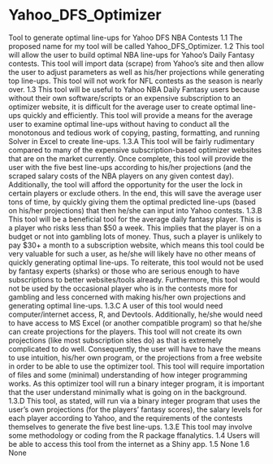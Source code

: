 # Yahoo_DFS_Optimizer
Tool to generate optimal line-ups for Yahoo DFS NBA Contests
1.1 
The proposed name for my tool will be called Yahoo_DFS_Optimizer.
1.2
This tool will allow the user to build optimal NBA line-ups for Yahoo’s Daily Fantasy contests. This tool will import data (scrape) from Yahoo’s site and then allow the user to adjust parameters as well as his/her projections while generating top line-ups. This tool will not work for NFL contests as the season is nearly over.
1.3
This tool will be useful to Yahoo NBA Daily Fantasy users because without their own software/scripts or an expensive subscription to an optimizer website, it is difficult for the average user to create optimal line-ups quickly and efficiently. This tool will provide a means for the average user to examine optimal line-ups without having to conduct all the monotonous and tedious work of copying, pasting, formatting, and running Solver in Excel to create line-ups.
1.3.A
This tool will be fairly rudimentary compared to many of the expensive subscription-based optimizer websites that are on the market currently. Once complete, this tool will provide the user with the five best line-ups according to his/her projections (and the scraped salary costs of the NBA players on any given contest day). Additionally, the tool will afford the opportunity for the user the lock in certain players or exclude others. In the end, this will save the average user tons of time, by quickly giving them the optimal predicted line-ups (based on his/her projections) that then he/she can input into Yahoo contests.
1.3.B
This tool will be a beneficial tool for the average daily fantasy player. This is a player who risks less than $50 a week. This implies that the player is on a budget or not into gambling lots of money. Thus, such a player is unlikely to pay $30+ a month to a subscription website, which means this tool could be very valuable for such a user, as he/she will likely have no other means of quickly generating optimal line-ups. To reiterate, this tool would not be used by fantasy experts (sharks) or those who are serious enough to have subscriptions to better websites/tools already. Furthermore, this tool would not be used by the occasional player who is in the contests more for gambling and less concerned with making his/her own projections and generating optimal line-ups.
1.3.C
A user of this tool would need computer/internet access, R, and Devtools. Additionally, he/she would need to have access to MS Excel (or another compatible program) so that he/she can create projections for the players. This tool will not create its own projections (like most subscription sites do) as that is extremely complicated to do well. Consequently, the user will have to have the means to use intuition, his/her own program, or the projections from a free website in order to be able to use the optimizer tool. This tool will require importation of files and some (minimal) understanding of how integer programming works. As this optimizer tool will run a binary integer program, it is important that the user understand minimally what is going on in the background.
1.3.D
This tool, as stated, will run via a binary integer program that uses the user’s own projections (for the players’ fantasy scores), the salary levels for each player according to Yahoo, and the requirements of the contests themselves to generate the five best line-ups.
1.3.E
This tool may involve some methodology or coding from the R package ffanalytics.
1.4
Users will be able to access this tool from the internet as a Shiny app.
1.5
None
1.6
None



